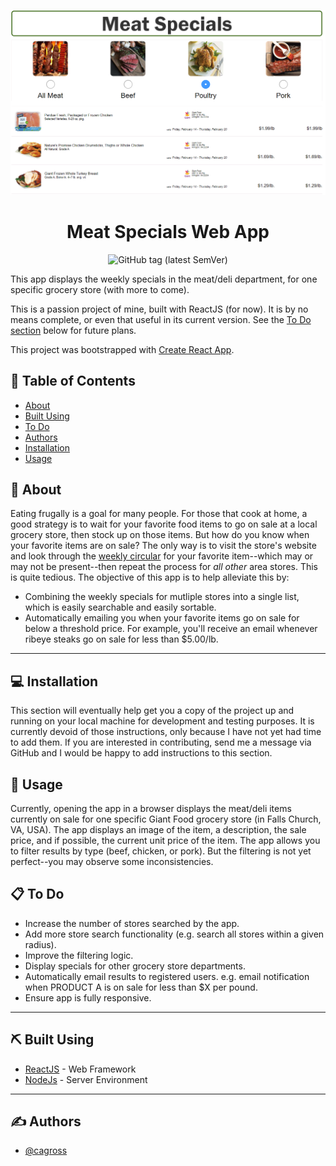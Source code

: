 ![Images of various prepared meats.](images-readme/sp-readme-banner.png "Meat Specials screenshot")

<h1 align="center">Meat Specials Web App</h1>

<div align="center">

  <!-- [![License](https://img.shields.io/badge/license-MIT-blue.svg)](/LICENSE) -->

![GitHub tag (latest SemVer)](https://img.shields.io/github/v/tag/cagross/react-specials)

  <!-- ![GitHub top language](https://img.shields.io/github/languages/top/cagross/react-specials) -->

</div>

This app displays the weekly specials in the meat/deli department, for one specific grocery store (with more to come).

This is a passion project of mine, built with ReactJS (for now). It is by no means complete, or even that useful in its current version. See the [To Do section](#todo) below for future plans.

This project was bootstrapped with [Create React App](https://github.com/facebook/create-react-app).

## 📝 Table of Contents

- [About](#about)
- [Built Using](#built_using)
- [To Do](#todo)
- [Authors](#authors)
- [Installation](#installation)
- [Usage](#usage)
  <!-- - [Acknowledgments](#acknowledgements) -->
  <!-- - [Deployment](#deployment) -->

<!-- - [Contributing](../CONTRIBUTING.md) -->

## 🧐 About <a name = "about"></a>

Eating frugally is a goal for many people. For those that cook at home, a good strategy is to wait for your favorite food items to go on sale at a local grocery store, then stock up on those items. But how do you know when your favorite items are on sale? The only way is to visit the store's website and look through the [weekly circular](https://circular.giantfood.com/flyers/giantfood?type=2&show_shopping_list_integration=1&postal_code=22204&use_requested_domain=true&store_code=0774&is_store_selection=true&auto_flyer=&sort_by=#!/flyers/giantfood-weekly?flyer_run_id=406535) for your favorite item--which may or may not be present--then repeat the process for <i>all other</i> area stores. This is quite tedious. The objective of this app is to help alleviate this by:

- Combining the weekly specials for mutliple stores into a single list, which is easily searchable and easily sortable.
- Automatically emailing you when your favorite items go on sale for below a threshold price. For example, you'll receive an email whenever ribeye steaks go on sale for less than $5.00/lb.

---

## 💻 Installation <a name = "installation"></a>

This section will eventually help get you a copy of the project up and running on your local machine for development and testing purposes. It is currently devoid of those instructions, only because I have not yet had time to add them. If you are interested in contributing, send me a message via GitHub and I would be happy to add instructions to this section.

<!-- ### Prerequisites
What things you need to install the software and how to install them.

```
Give examples
``` -->

<!-- ### Installing
A step by step series of examples that tell you how to get a development env running.

Say what the step will be

```
Give the example
```

And repeat

```
until finished
```

End with an example of getting some data out of the system or using it for a little demo. -->

<!-- ## 🔧 Running the tests <a name = "tests"></a>
Explain how to run the automated tests for this system. -->
<!--
### Break down into end to end tests
Explain what these tests test and why

```
Give an example
``` -->

<!-- ### And coding style tests
Explain what these tests test and why

```
Give an example
``` -->

## 🎈 Usage <a name="usage"></a>

Currently, opening the app in a browser displays the meat/deli items currently on sale for one specific Giant Food grocery store (in Falls Church, VA, USA). The app displays an image of the item, a description, the sale price, and if possible, the current unit price of the item. The app allows you to filter results by type (beef, chicken, or pork). But the filtering is not yet perfect--you may observe some inconsistencies.

## 📋 To Do <a name="todo"></a>

- Increase the number of stores searched by the app.
- Add more store search functionality (e.g. search all stores within a given radius).
- Improve the filtering logic.
- Display specials for other grocery store departments.
- Automatically email results to registered users. e.g. email notification when PRODUCT A is on sale for less than $X per pound.
- Ensure app is fully responsive.

---

<!-- ## 🚀 Deployment <a name = "deployment"></a>
Add additional notes about how to deploy this on a live system. -->

## ⛏️ Built Using <a name = "built_using"></a>

- [ReactJS](https://reactjs.org/) - Web Framework
- [NodeJs](https://nodejs.org/) - Server Environment

---

## ✍️ Authors <a name = "authors"></a>

- [@cagross](https://github.com/cagross)

<!-- See also the list of [contributors](https://github.com/kylelobo/The-Documentation-Compendium/contributors) who participated in this project. -->

<!-- ## 🎉 Acknowledgements <a name = "acknowledgements"></a>-->
